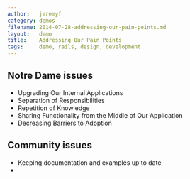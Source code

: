 ```yaml
---
author:   jeremyf
category: demos
filename: 2014-07-28-addressing-our-pain-points.md
layout:   demo
title:    Addressing Our Pain Points
tags:     demo, rails, design, development
---
```


## Notre Dame issues

* Upgrading Our Internal Applications
* Separation of Responsibilities
* Repetition of Knowledge
* Sharing Functionality from the Middle of Our Application
* Decreasing Barriers to Adoption

## Community issues

* Keeping documentation and examples up to date
* 